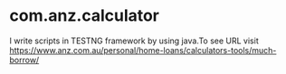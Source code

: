 # com.anz.calculator
I write scripts in TESTNG framework by using java.To see URL visit https://www.anz.com.au/personal/home-loans/calculators-tools/much-borrow/

